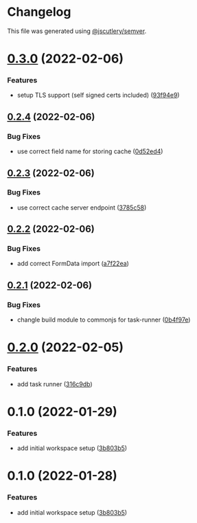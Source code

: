 # Changelog

This file was generated using [@jscutlery/semver](https://github.com/jscutlery/semver).

# [0.3.0](https://github.com/nxmn/nxmn/compare/task-runner-0.2.4...task-runner-0.3.0) (2022-02-06)


### Features

* setup TLS support (self signed certs included) ([93f94e9](https://github.com/nxmn/nxmn/commit/93f94e9bbb68d5b3cb28e155d30588f28be51d91))



## [0.2.4](https://github.com/nxmn/nxmn/compare/task-runner-0.2.3...task-runner-0.2.4) (2022-02-06)


### Bug Fixes

* use correct field name for storing cache ([0d52ed4](https://github.com/nxmn/nxmn/commit/0d52ed4d7aca99be4aa2c31c94253e75436e0e6a))



## [0.2.3](https://github.com/nxmn/nxmn/compare/task-runner-0.2.2...task-runner-0.2.3) (2022-02-06)


### Bug Fixes

* use correct cache server endpoint ([3785c58](https://github.com/nxmn/nxmn/commit/3785c58f9ce2fb3602778a8fbdf272041d318bd2))



## [0.2.2](https://github.com/nxmn/nxmn/compare/task-runner-0.2.1...task-runner-0.2.2) (2022-02-06)


### Bug Fixes

* add correct FormData import ([a7f22ea](https://github.com/nxmn/nxmn/commit/a7f22ea19bc41a87a86a93f6f793f1b3cd2f9d46))



## [0.2.1](https://github.com/nxmn/nxmn/compare/task-runner-0.2.0...task-runner-0.2.1) (2022-02-06)


### Bug Fixes

* changle build module to commonjs for task-runner ([0b4f97e](https://github.com/nxmn/nxmn/commit/0b4f97e1e6ff6be7393080722e24bfe1dbb6c21f))



# [0.2.0](https://github.com/nxmn/nxmn/compare/task-runner-0.1.0...task-runner-0.2.0) (2022-02-05)


### Features

* add task runner ([316c9db](https://github.com/nxmn/nxmn/commit/316c9db61d323d267c104469a37371e3d07582db))



# 0.1.0 (2022-01-29)


### Features

* add initial workspace setup ([3b803b5](https://github.com/nxmn/nxmn/commit/3b803b5506abd5da5236fc1546b93f0ff9899bc1))



# 0.1.0 (2022-01-28)


### Features

* add initial workspace setup ([3b803b5](https://github.com/nxmn/nxmn/commit/3b803b5506abd5da5236fc1546b93f0ff9899bc1))
